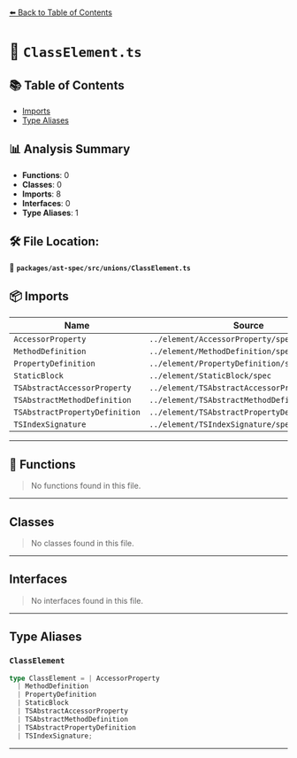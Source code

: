 [⬅️ Back to Table of Contents](../../../../index.md)

# 📄 `ClassElement.ts`

## 📚 Table of Contents

- [Imports](#imports)
- [Type Aliases](#type-aliases)

## 📊 Analysis Summary

- **Functions**: 0
- **Classes**: 0
- **Imports**: 8
- **Interfaces**: 0
- **Type Aliases**: 1

## 🛠️ File Location:
📂 **`packages/ast-spec/src/unions/ClassElement.ts`**

## 📦 Imports

| Name | Source |
|------|--------|
| `AccessorProperty` | `../element/AccessorProperty/spec` |
| `MethodDefinition` | `../element/MethodDefinition/spec` |
| `PropertyDefinition` | `../element/PropertyDefinition/spec` |
| `StaticBlock` | `../element/StaticBlock/spec` |
| `TSAbstractAccessorProperty` | `../element/TSAbstractAccessorProperty/spec` |
| `TSAbstractMethodDefinition` | `../element/TSAbstractMethodDefinition/spec` |
| `TSAbstractPropertyDefinition` | `../element/TSAbstractPropertyDefinition/spec` |
| `TSIndexSignature` | `../element/TSIndexSignature/spec` |


---

## 🔧 Functions

> No functions found in this file.


---

## Classes

> No classes found in this file.


---

## Interfaces

> No interfaces found in this file.


---

## Type Aliases

### `ClassElement`

```ts
type ClassElement = | AccessorProperty
  | MethodDefinition
  | PropertyDefinition
  | StaticBlock
  | TSAbstractAccessorProperty
  | TSAbstractMethodDefinition
  | TSAbstractPropertyDefinition
  | TSIndexSignature;
```


---